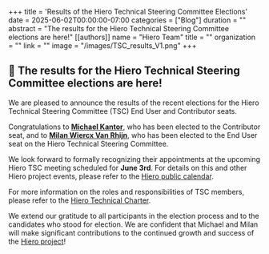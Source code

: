 
+++
title = 'Results of the Hiero Technical Steering Committee Elections'
date = 2025-06-02T00:00:00-07:00
categories = ["Blog"]
duration = ""
abstract = "The results for the Hiero Technical Steering Committee elections are here!"
[[authors]]
name = "Hiero Team"
title = ""
organization = ""
link = ""
image = "/images/TSC_results_V1.png"
+++

## 📣 The results for the Hiero Technical Steering Committee elections are here!

We are pleased to announce the results of the recent elections for the Hiero Technical Steering Committee (TSC) End User and Contributor seats.

Congratulations to [**Michael Kantor**](https://github.com/kantorcodes), who has been elected to the Contributor seat, and to [**Milan Wiercx Van Rhijn**](https://github.com/MilanWR), who has been elected to the End User seat on the Hiero Technical Steering Committee.

We look forward to formally recognizing their appointments at the upcoming Hiero TSC meeting scheduled for **June 3rd**. For details on this and other Hiero project events, please refer to the [Hiero public calendar](https://zoom-lfx.platform.linuxfoundation.org/meetings/hiero?view=week).

For more information on the roles and responsibilities of TSC members, please refer to the [Hiero Technical Charter](https://github.com/hiero-ledger/hiero/blob/main/technical-charter.md).

We extend our gratitude to all participants in the election process and to the candidates who stood for election. We are confident that Michael and Milan will make significant contributions to the continued growth and success of the [Hiero project](https://github.com/hiero-ledger)! 

